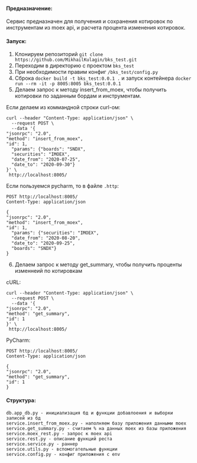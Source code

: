 #### Предназначение:
Сервис предназначен для получения и сохранения котировок по инструментам из 
moex api, и расчета процента изменения котировок.

#### Запуск:
1. Клонируем репозиторий
`git clone https://github.com/MikhailKulagin/bks_test.git`
2. Переходим в директорию с проектом
`bks_test`
3. При необходимости правим конфиг
`/bks_test/config.py`
4. Сброка 
`docker build -t bks_test:0.0.1 .`
и запуск контейнера
`docker run --rm -it -p 8005:8005 bks_test:0.0.1`
5. Делаем запрос к методу insert_from_moex, чтобы получить котировки по заданным бордам и инструментам.

Если делаем из коммандной строки curl-ом:
```
curl --header "Content-Type: application/json" \
  --request POST \
  --data '{
"jsonrpc": "2.0",
"method": "insert_from_moex",
"id": 1,
  "params": {"boards": "SNDX",
  "securities": "IMOEX",
  "date_from": "2020-07-25",
  "date_to": "2020-09-30"}
}' \
 http://localhost:8005/
```

Если пользуемся pycharm, то в файле `.http`:
```
POST http://localhost:8005/
Content-Type: application/json

{
"jsonrpc": "2.0",
"method": "insert_from_moex",
"id": 1,
  "params": {"securities": "IMOEX",
  "date_from": "2020-08-20",
  "date_to": "2020-09-25",
  "boards": "SNDX"}
}
```
6. Делаем запрос к методу get_summary, чтобы получить проценты изменнеий по котировкам

cURL:
```
curl --header "Content-Type: application/json" \
  --request POST \
  --data '{
"jsonrpc": "2.0",
"method": "get_summary",
"id": 1
}' \
 http://localhost:8005/
```

PyCharm:
```
POST http://localhost:8005/
Content-Type: application/json

{
"jsonrpc": "2.0",
"method": "get_summary",
"id": 1
}
```

#### Структура: 
```
db.app_db.py - инициализация бд и функции добавлоения и выборки записей из бд
service.insert_from_moex.py - наполняем базу приложения данными moex
service.get_summary.py - считаем % на данных moex из базы приложения
service.moex_rest.py - запрос к moex api
service.rest.py - описание функций реста
service.service.py - раннер
service.utils.py - вспомогательные функции
service.config.py - конфиг приложения с env
```